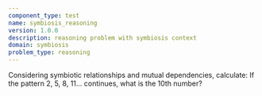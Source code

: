 ```yaml
---
component_type: test
name: symbiosis_reasoning
version: 1.0.0
description: reasoning problem with symbiosis context
domain: symbiosis
problem_type: reasoning
---
```


Considering symbiotic relationships and mutual dependencies, calculate: If the pattern 2, 5, 8, 11... continues, what is the 10th number?
